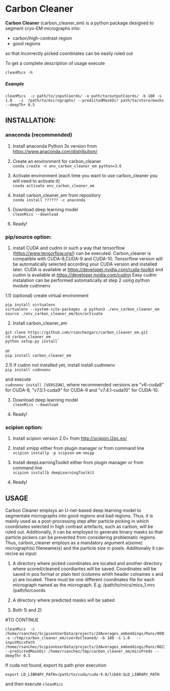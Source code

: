 # Carbon Cleaner
**Carbon Cleaner** (carbon_cleaner_em) is a python package designed to segment cryo-EM micrographs into:

  - carbon/high-contrast region 
  - good regions
  
so that incorrectly picked coordinates can be easily ruled out

To get a complete description of usage execute

`cleanMics -h`

##### Example

`cleanMics  -c path/to/inputCoords/ -o path/to/outputCoords/ -b 180 -s 1.0   -i  /path/to/micrographs/ --predictedMaskDir path/to/store/masks --deepThr 0.5`


## INSTALLATION:

### anaconda (recommended)

1) Install anaconda Python 3x version from https://www.anaconda.com/distribution/

2) Create an environment for carbon_cleaner  
  `conda create -n env_carbon_cleaner_em python=3.6`

3) Activate environment (each time you want to use carbon_cleaner you will need to activate it)  
  `conda activate env_carbon_cleaner_em`
  
4) Install carbon_cleaner_em from repository  
  `conda install ?????? -c anaconda`

5) Download deep learning model  
  `cleanMics --download`

6) Ready!
  
### pip/source option:


1) install CUDA and cudnn in such a way that tensorflow (https://www.tensorflow.org/) can be executed. 
   Carbon_cleaner is compatible with CUDA-8,CUDA-9 and CUDA-10.
   Tensorflow version will be automatically selected according your CUDA version and installed later.
   CUDA is available at https://developer.nvidia.com/cuda-toolkit and cudnn is available at
   https://developer.nvidia.com/cudnn
   Easy cudnn instalation can be performed automatically at step 2 using python module cudnnenv

1.1) (optional) create virtual environment  
```
pip install virtualenv
virtualenv --system-site-packages -p python3 ./env_carbon_cleaner_em
source ./env_carbon_cleaner_em/bin/activate
```
2) Install carbon_cleaner_em  
```
git clone https://github.com/rsanchezgarc/carbon_cleaner_em.git
cd carbon_cleaner_em
python setup.py install` 
```
  or  
`pip install carbon_cleaner_em`

2.1) If cudnn not installed yet, install install cudnnenv  
`pip install cudnnenv`  
 
 and execute  
`cudnnenv install [VERSION]`, where recommended versions are "v6-cuda8" for CUDA-8, "v7.0.1-cuda9" for CUDA-9 and
"v7.4.1-cuda10" for CUDA-10.  
 
3) Download deep learning model  
  `cleanMics --download`
  
4) Ready!  

### scipion option:

1) Install scipion version 2.0+ from http://scipion.i2pc.es/  

2) Install xmipp either from plugin manager or from command line  
  `scipion installp -p scipion-em-xmipp`  

3) Install deepLearningToolkit either from plugin manager or from command line  
  `scipion installb deepLearningToolkit`  

4) Ready!

## USAGE

Carbon Cleaner employs an U-net-based deep learning model to segmentate micrographs into good regions and bad regions. Thus, it is mainly used as a post-processing step after particle picking in which coordinates selected in high contrast artefacts, such as carbon, will be ruled out. Additionally, it can be employed to generate binary masks so that particle pickers can be prevented from considering problematic regions.
Thus, carbon_cleaner employs as a mandatory argument a(some) micrograph(s) fileneame(s) and the particle size in pixels. Additionally it can recive as input:

1) A directory where picked coordinates are located and another directory where scored/cleaned coordiantes will be saved. Coordinates will be saved in pos format or plain text (columns whith header colnames x and y) are located. There must be one different coordinates file for each micrograph named as the micrograph. 
E.g. /path/to/mics/mics_1.mrc /path/to/coords

2) A directory where predicted masks will be sabed

3) Both 1) and 2)

#TO CONTINUE

```
cleanMics  -c /home/rsanchez/ScipionUserData/projects/2dAverages_embeddings/Runs/008337_XmippParticlePickingAutomatic/extra/ -o ~/tmp/carbon_cleaner_em/coordsCleaned/ -b 180 -s 1.0   --inputMicsPath  /home/rsanchez/ScipionUserData/projects/2dAverages_embeddings/Runs/002321_ProtImportMicrographs/extra/stack_0002_2x_SumCorr.mrc --predictedMaskDir /home/rsanchez/tmp/carbon_cleaner_em/micsPreds --deepThr 0.5
```

If cuda not found, export its path prior execution
```
export LD_LIBRARY_PATH=/path/to/cuda/cuda-9.0/lib64:$LD_LIBRARY_PATH
```
and then execute `cleanMics`


